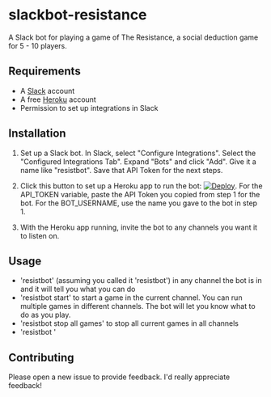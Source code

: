 # slackbot-resistance
A Slack bot for playing a game of The Resistance, a social deduction game for 5 - 10 players.

## Requirements
* A [Slack](https://slack.com) account
* A free [Heroku](https://www.heroku.com/) account
* Permission to set up integrations in Slack

## Installation

1. Set up a Slack bot. In Slack, select "Configure Integrations". Select the "Configured Integrations Tab".
Expand "Bots" and click "Add". Give it a name like "resistbot". Save that API Token for the next steps.

2. Click this button to set up a Heroku app to run the bot:
[![Deploy](https://www.herokucdn.com/deploy/button.svg)](https://heroku.com/deploy).
For the API_TOKEN variable, paste the API Token you copied from step 1 for the bot. For the BOT_USERNAME, use the name you gave to the bot in step 1.

3. With the Heroku app running, invite the bot to any channels you want it to listen on.

## Usage
* 'resistbot' (assuming you called it 'resistbot') in any channel the bot is in and it will tell you what you can do
* 'resistbot start' to start a game in the current channel. You can run multiple games in different channels. The bot will
let you know what to do as you play.
* 'resistbot stop all games' to stop all current games in all channels
* 'resistbot '


## Contributing

Please open a new issue to provide feedback. I'd really appreciate feedback!
